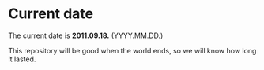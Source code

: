 # Current date

The current date is **2011.09.18.** (YYYY.MM.DD.)

This repository will be good when the world ends, so we will know how long it lasted.